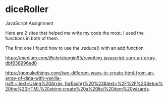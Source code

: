 # diceRoller
 JavaScript Assignment

Here are 2 sites that helped me write my code the most. I used the functions in both of them.

The first one I found how to use the .reduce() with an add function

https://medium.com/@chrisburgin95/rewriting-javascript-sum-an-array-dbf838996ed0

https://gomakethings.com/two-different-ways-to-create-html-from-an-array-of-data-with-vanilla-js/#:~:text=Using%20Array.,forEach()%20%23&text=%2F%2F%20Setup%20the%20HTML%20string,create%20a%20list%20item%20wizards.